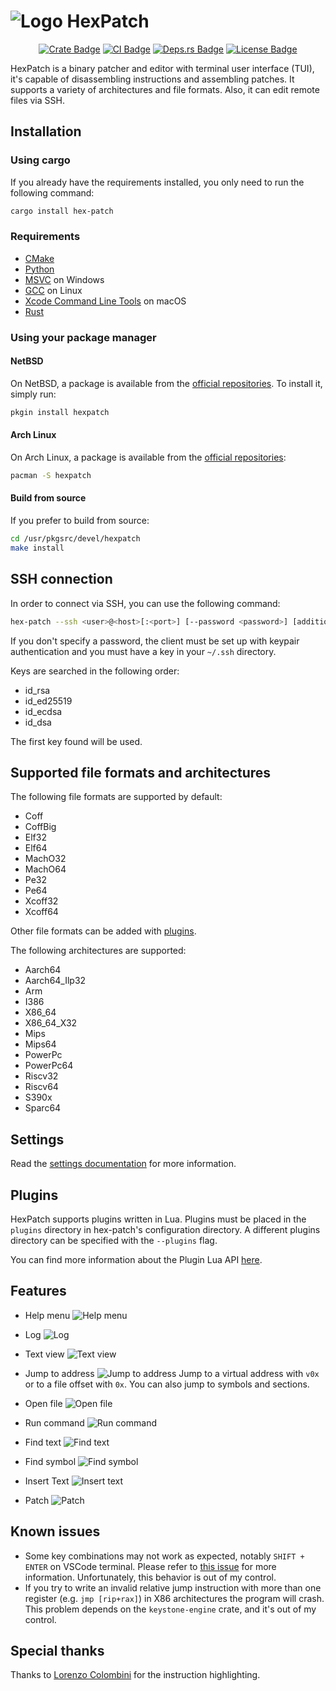 # ![Logo](./assets/logo.svg) HexPatch

<div align=center>

[![Crate Badge]][Crate] [![CI Badge]][CI] [![Deps.rs Badge]][Deps.rs] [![License Badge]][License]

</div>

HexPatch is a binary patcher and editor with terminal user interface (TUI), it's capable of disassembling instructions and assembling patches.
It supports a variety of architectures and file formats.
Also, it can edit remote files via SSH.

## Installation

### Using cargo

If you already have the requirements installed, you only need to run the following command:

```bash
cargo install hex-patch
```

### Requirements

- [CMake](https://cmake.org/download/)
- [Python](https://www.python.org/downloads/)
- [MSVC](https://visualstudio.microsoft.com/visual-cpp-build-tools/) on Windows
- [GCC](https://gcc.gnu.org/) on Linux
- [Xcode Command Line Tools](https://developer.apple.com/) on macOS
- [Rust](https://www.rust-lang.org/tools/install)

### Using your package manager

#### NetBSD

On NetBSD, a package is available from the [official repositories](https://pkgsrc.se/devel/hexpatch/).
To install it, simply run:

```bash
pkgin install hexpatch
```

#### Arch Linux

On Arch Linux, a package is available from the [official repositories](https://archlinux.org/packages/extra/x86_64/hexpatch/):

```bash
pacman -S hexpatch
```

#### Build from source

If you prefer to build from source:

```bash
cd /usr/pkgsrc/devel/hexpatch
make install
```

## SSH connection

In order to connect via SSH, you can use the following command:

```bash
hex-patch --ssh <user>@<host>[:<port>] [--password <password>] [additional arguments]
```

If you don't specify a password, the client must be set up with keypair authentication and you must have a key in your `~/.ssh` directory.

Keys are searched in the following order:

- id_rsa
- id_ed25519
- id_ecdsa
- id_dsa

The first key found will be used.

## Supported file formats and architectures

The following file formats are supported by default:

- Coff
- CoffBig
- Elf32
- Elf64
- MachO32
- MachO64
- Pe32
- Pe64
- Xcoff32
- Xcoff64

Other file formats can be added with [plugins](#plugins).

The following architectures are supported:

- Aarch64
- Aarch64_Ilp32
- Arm
- I386
- X86_64
- X86_64_X32
- Mips
- Mips64
- PowerPc
- PowerPc64
- Riscv32
- Riscv64
- S390x
- Sparc64

## Settings

Read the [settings documentation](./SETTINGS.md) for more information.

## Plugins

HexPatch supports plugins written in Lua.
Plugins must be placed in the `plugins` directory in hex-patch's configuration directory.
A different plugins directory can be specified with the `--plugins` flag.

You can find more information about the Plugin Lua API [here](./PLUGIN_API.md).

## Features

- Help menu
    ![Help menu](./assets/help.png)

- Log
    ![Log](./assets/log.png)

- Text view
    ![Text view](./assets/text_view.png)

- Jump to address
    ![Jump to address](./assets/jump.png)
    Jump to a virtual address with `v0x` or to a file offset with `0x`. You can also jump to symbols and sections.

- Open file
    ![Open file](./assets/open.png)

- Run command
    ![Run command](./assets/run.png)

- Find text
    ![Find text](./assets/find_text.png)

- Find symbol
    ![Find symbol](./assets/find_symbol.png)

- Insert Text
    ![Insert text](./assets/text.png)

- Patch
    ![Patch](./assets/patch.png)

## Known issues

- Some key combinations may not work as expected, notably `SHIFT + ENTER` on VSCode terminal. Please refer to [this issue](https://github.com/crossterm-rs/crossterm/issues/685) for more information. Unfortunately, this behavior is out of my control.
- If you try to write an invalid relative jump instruction with more than one register (e.g. `jmp [rip+rax]`) in X86 architectures the program will crash. This problem depends on the `keystone-engine` crate, and it's out of my control.

## Special thanks

Thanks to [Lorenzo Colombini](https://github.com/Lorenzinco) for the instruction highlighting.

[Crate]: https://crates.io/crates/hex-patch
[Crate Badge]: https://img.shields.io/crates/v/hex-patch?logo=rust&style=flat-square&logoColor=E05D44&color=E05D44
[CI]: https://github.com/Etto48/HexPatch/actions/workflows/ci.yml
[CI Badge]: https://img.shields.io/github/actions/workflow/status/Etto48/HexPatch/ci.yml?style=flat-square&logo=github
[Deps.rs]: https://deps.rs/repo/github/Etto48/HexPatch
[Deps.rs Badge]: https://deps.rs/repo/github/Etto48/HexPatch/status.svg?style=flat-square
[License]: https://github.com/Etto48/HexPatch/blob/master/LICENSE
[License Badge]: https://img.shields.io/github/license/Etto48/HexPatch?style=flat-square&color=blue
